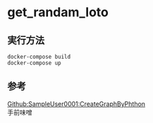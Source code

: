 # get_randam_loto

## 実行方法

```
docker-compose build
docker-compose up
```

## 参考

[Github:SampleUser0001:CreateGraphByPhthon](https://github.com/SampleUser0001/CreateGraphByPython)  
手前味噌
